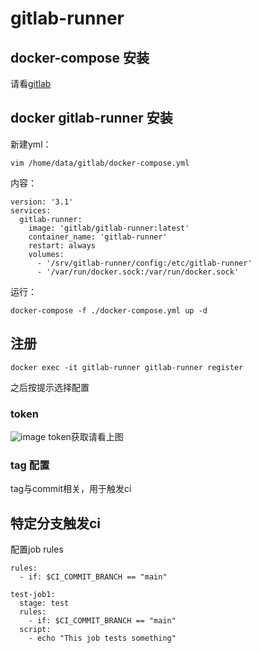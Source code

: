 # gitlab-runner

## docker-compose 安装
请看[gitlab](./gitlab.md)

## docker gitlab-runner 安装
新建yml：
```
vim /home/data/gitlab/docker-compose.yml
```
内容：
```
version: '3.1'
services:
  gitlab-runner:
    image: 'gitlab/gitlab-runner:latest'
    container_name: 'gitlab-runner'
    restart: always
    volumes:
      - '/srv/gitlab-runner/config:/etc/gitlab-runner'
      - '/var/run/docker.sock:/var/run/docker.sock'
```
运行：
```
docker-compose -f ./docker-compose.yml up -d
```

## 注册
```
docker exec -it gitlab-runner gitlab-runner register
```
之后按提示选择配置
### token
![image](https://user-images.githubusercontent.com/15847900/161719479-aff7acf3-f2ae-4d8d-b7c4-38cdd5fce9d5.png)
token获取请看上图

### tag 配置
tag与commit相关，用于触发ci

## 特定分支触发ci

配置job rules

```
rules:
  - if: $CI_COMMIT_BRANCH == "main"
```

```
test-job1:
  stage: test
  rules:
    - if: $CI_COMMIT_BRANCH == "main"
  script:
    - echo "This job tests something"
```




